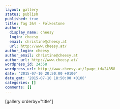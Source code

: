 ```yaml
---
layout: gallery
status: publish
published: true
title: Tag 3&4 - Folkestone
author:
  display_name: cheesy
  login: cheesy
  email: christine@cheesy.at
  url: http://www.cheesy.at/
author_login: cheesy
author_email: christine@cheesy.at
author_url: http://www.cheesy.at/
wordpress_id: 24358
wordpress_url: http://www.cheesy.at/?page_id=24358
date: '2015-07-10 20:50:00 +0100'
date_gmt: '2015-07-10 18:50:00 +0100'
categories: []
comments: []
---
```

[gallery orderby="title"]
